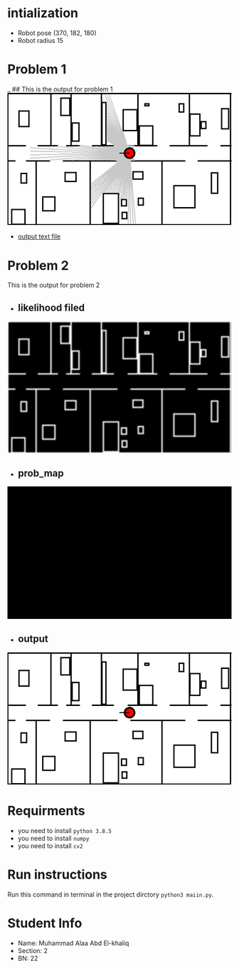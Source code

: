 # intialization 
-   Robot pose (370, 182, 180)
-   Robot radius 15
# Problem 1
_ ## This is the output for problem 1
![image](Problem1_output.png)
- [output text file](Problem1_output.txt)
# Problem 2
This is the output for problem 2
- ## likelihood filed
![image](Problem2_likelihood_field.png)
- ## prob_map
![image](Problem2_prob_map.png)
- ## output
![image](Problem2_output.png)

# Requirments
* you need to install `python 3.8.5`
* you need to install `numpy`
* you need to install `cv2`
  
# Run instructions
Run this command in terminal in the project dirctory `python3 maiin.py`.

# Student Info
- Name: Muhammad Alaa Abd El-khaliq
- Section: 2
- BN: 22
